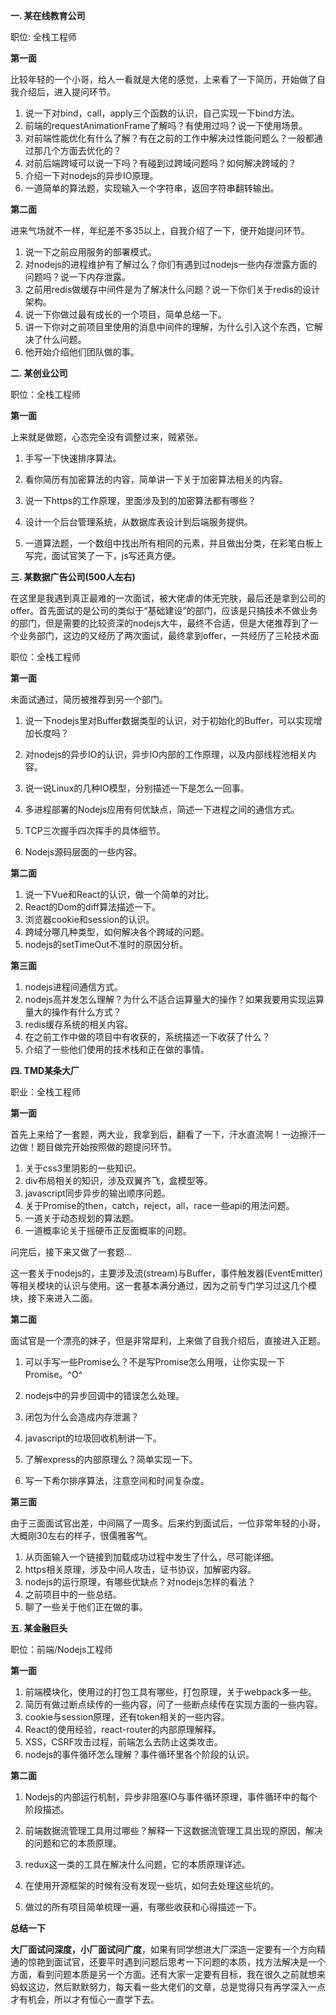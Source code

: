 **一. 某在线教育公司**

职位: 全栈工程师

**第一面**

比较年轻的一个小哥，给人一看就是大佬的感觉，上来看了一下简历，开始做了自我介绍后，进入提问环节。

1. 说一下对bind，call，apply三个函数的认识，自己实现一下bind方法。
2. 前端的requestAnimationFrame了解吗？有使用过吗？说一下使用场景。
3. 对前端性能优化有什么了解？有在之前的工作中解决过性能问题么？一般都通过那几个方面去优化的？
4. 对前后端跨域可以说一下吗？有碰到过跨域问题吗？如何解决跨域的？
5. 介绍一下对nodejs的异步IO原理。
6. 一道简单的算法题，实现输入一个字符串，返回字符串翻转输出。

**第二面**

进来气场就不一样，年纪差不多35以上，自我介绍了一下，便开始提问环节。

1. 说一下之前应用服务的部署模式。
2. 对nodejs的进程维护有了解过么？你们有遇到过nodejs一些内存泄露方面的问题吗？说一下内存泄露。
3. 之前用redis做缓存中间件是为了解决什么问题？说一下你们关于redis的设计架构。
4. 说一下你做过最有成长的一个项目，简单总结一下。 
5. 讲一下你对之前项目里使用的消息中间件的理解，为什么引入这个东西，它解决了什么问题。
6. 他开始介绍他们团队做的事。 



**二. 某创业公司**

职位：全栈工程师

**第一面**

上来就是做题，心态完全没有调整过来，贼紧张。

1. 手写一下快速排序算法。

2.  看你简历有加密算法的内容，简单讲一下关于加密算法相关的内容。

3. 说一下https的工作原理，里面涉及到的加密算法都有哪些？

4. 设计一个后台管理系统，从数据库表设计到后端服务提供。

5. 一道算法题，一个数组中找出所有相同的元素，并且做出分类，在彩笔白板上写完，面试官笑了一下，js写还真方便。


**三. 某数据广告公司(500人左右)**

在这里是我遇到真正最难的一次面试，被大佬虐的体无完肤，最后还是拿到公司的offer。首先面试的是公司的类似于“基础建设”的部门，应该是只搞技术不做业务的部门，但是需要的比较资深的nodejs大牛，最终不合适，但是大佬推荐到了一个业务部门，这边的又经历了两次面试，最终拿到offer，一共经历了三轮技术面

职位：全栈工程师

**第一面**

未面试通过，简历被推荐到另一个部门。

1. 说一下nodejs里对Buffer数据类型的认识，对于初始化的Buffer，可以实现增加长度吗？

2.  对nodejs的异步IO的认识，异步IO内部的工作原理，以及内部线程池相关内容。

3. 说一说Linux的几种IO模型，分别描述一下是怎么一回事。

4. 多进程部署的Nodejs应用有何优缺点，简述一下进程之间的通信方式。

5. TCP三次握手四次挥手的具体细节。

6. Nodejs源码层面的一些内容。

   

**第二面**

1. 说一下Vue和React的认识，做一个简单的对比。
2. React的Dom的diff算法描述一下。
3. 浏览器cookie和session的认识。
4. 跨域分哪几种类型，如何解决各个跨域的问题。
5. nodejs的setTimeOut不准时的原因分析。



**第三面**

1. nodejs进程间通信方式。
2. nodejs高并发怎么理解？为什么不适合运算量大的操作？如果我要用实现运算量大的操作有什么方式？
3. redis缓存系统的相关内容。
4. 在之前工作中做的项目中有收获的，系统描述一下收获了什么？
5. 介绍了一些他们使用的技术栈和正在做的事情。



**四. TMD某条大厂**

职业：全栈工程师

**第一面**

首先上来给了一套题，两大业，我拿到后，翻看了一下，汗水直流啊！一边擦汗一边做！题目做完开始按照做的题提问环节。

1. 关于css3里阴影的一些知识。
2. div布局相关的知识，涉及双翼齐飞，盒模型等。
3. javascript同步异步的输出顺序问题。
4. 关于Promise的then，catch，reject，all，race一些api的用法问题。
5. 一道关于动态规划的算法题。
6. 一道概率论关于摇硬币正反面概率的问题。



问完后，接下来又做了一套题...



这一套关于nodejs的，主要涉及流(stream)与Buffer，事件触发器(EventEmitter)等相关模块的认识与使用。这一套基本满分通过，因为之前专门学习过这几个模块，接下来进入二面。



**第二面**

面试官是一个漂亮的妹子，但是非常犀利，上来做了自我介绍后，直接进入正题。

1. 可以手写一些Promise么？不是写Promise怎么用哦，让你实现一下Promise。^O^

2. nodejs中的异步回调中的错误怎么处理。

3. 闭包为什么会造成内存泄漏？ 

4.  javascript的垃圾回收机制讲一下。

5. 了解express的内部原理么？简单实现一下。

6. 写一下希尔排序算法，注意空间和时间复杂度。

   

**第三面**

由于三面面试官出差，中间隔了一周多。后来约到面试后，一位非常年轻的小哥，大概刚30左右的样子，很儒雅客气。

1. 从页面输入一个链接到加载成功过程中发生了什么，尽可能详细。
2. https相关原理，涉及中间人攻击，证书协议，加解密内容。
3. nodejs的运行原理，有哪些优缺点？对nodejs怎样的看法？
4. 之前项目中的一些总结。
5. 聊了一些关于他们正在做的事。

**五. 某金融巨头**

职位：前端/Nodejs工程师

**第一面**

1. 前端模块化，使用过的打包工具有哪些，打包原理，关于webpack多一些。
2. 简历有做过断点续传的一些内容，问了一些断点续传在实现方面的一些内容。
3. cookie与session原理，还有token相关的一些内容。
4. React的使用经验，react-router的内部原理解释。
5. XSS，CSRF攻击过程，前端怎么去防止这类攻击。
6. nodejs的事件循环怎么理解？事件循环里各个阶段的认识。



**第二面**

1. Nodejs的内部运行机制，异步非阻塞IO与事件循环原理，事件循环中的每个阶段描述。
2. 前端数据流管理工具用过哪些？解释一下这数据流管理工具出现的原因，解决的问题和它的本质原理。
3. redux这一类的工具在解决什么问题，它的本质原理详述。

4. 在使用开源框架的时候有没有发现一些坑，如何去处理这些坑的。
5. 做过的所有项目简单梳理一遍，有哪些收获和心得描述一下。





**总结一下**

**大厂面试问深度，小厂面试问广度**，如果有同学想进大厂深造一定要有一个方向精通的惊艳到面试官，还要平时遇到问题后思考一下问题的本质，找方法解决是一个方面，看到问题本质是另一个方面。还有大家一定要有目标，我在很久之前就想来蚂蚁这边，然后默默努力，每天看一些大佬们的文章，总是觉得只有再学深入一点才有机会，所以才有恒心一直学下去。

